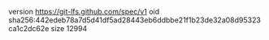 version https://git-lfs.github.com/spec/v1
oid sha256:442edeb78a7d5d41df5ad28443eb6ddbbe21f1b23de32a08d95323ca1c2dc62e
size 12994
